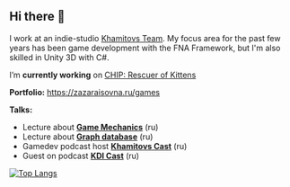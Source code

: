 ## Hi there 👋
I work at an indie-studio [Khamitovs Team](https://github.com/KhamitovsTeam). My focus area for the past few years has been game development with the FNA Framework, but I'm also skilled in Unity 3D with C#.

I’m **currently working** on [CHIP: Rescuer of Kittens](https://store.steampowered.com/app/1029830/CHIP_Rescuer_of_Kittens/)

**Portfolio:** https://zazaraisovna.ru/games

**Talks:**
- Lecture about [**Game Mechanics**](https://youtu.be/EQKcC4enB7A) (ru)
- Lecture about [**Graph database**](https://www.youtube.com/watch?v=pVIXAJE4v3g) (ru)
- Gamedev podcast host [**Khamitovs Cast**](https://podcast.khamitovs.team/) (ru)
- Guest on podcast [**KDI Cast**](https://youtu.be/hBHWjgHkn0w) (ru)

<!--
**zazaraisovna/zazaraisovna** is a ✨ _special_ ✨ repository because its `README.md` (this file) appears on your GitHub profile.

Here are some ideas to get you started:

- 🔭 I’m currently working on ...
- 🌱 I’m currently learning ...
- 👯 I’m looking to collaborate on ...
- 🤔 I’m looking for help with ...
- 💬 Ask me about ...
- 📫 How to reach me: ...
- 😄 Pronouns: ...
- ⚡ Fun fact: ...
-->
[![Top Langs](https://github-readme-stats.vercel.app/api/top-langs/?username=zazaraisovna&layout=compact)](https://github.com/anuraghazra/github-readme-stats)
